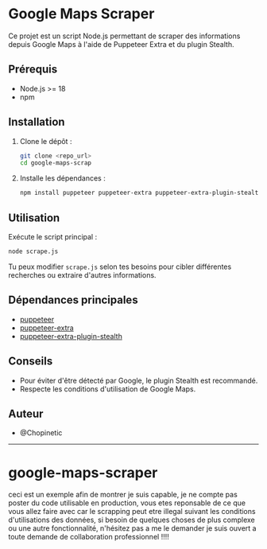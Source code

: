 # Google Maps Scraper

Ce projet est un script Node.js permettant de scraper des informations depuis Google Maps à l'aide de Puppeteer Extra et du plugin Stealth.

## Prérequis
- Node.js >= 18
- npm

## Installation
1. Clone le dépôt :
   ```sh
   git clone <repo_url>
   cd google-maps-scrap
   ```
2. Installe les dépendances :
   ```sh
   npm install puppeteer puppeteer-extra puppeteer-extra-plugin-stealth
   ```

## Utilisation
Exécute le script principal :
```sh
node scrape.js
```

Tu peux modifier `scrape.js` selon tes besoins pour cibler différentes recherches ou extraire d'autres informations.

## Dépendances principales
- [puppeteer](https://www.npmjs.com/package/puppeteer)
- [puppeteer-extra](https://www.npmjs.com/package/puppeteer-extra)
- [puppeteer-extra-plugin-stealth](https://www.npmjs.com/package/puppeteer-extra-plugin-stealth)

## Conseils
- Pour éviter d'être détecté par Google, le plugin Stealth est recommandé.
- Respecte les conditions d'utilisation de Google Maps.

## Auteur
- @Chopinetic

---

# google-maps-scraper
ceci est un exemple afin de montrer je suis capable, je ne compte pas poster du code utilisable en production, vous etes reponsable de ce que vous allez faire avec car le scrapping peut etre illegal suivant les conditions d'utilisations des données, si besoin de quelques choses de plus complexe ou une autre fonctionnalité, n'hésitez pas a me le demander je suis ouvert a toute demande de collaboration professionnel !!!!
